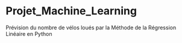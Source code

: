 # Projet_Machine_Learning
Prévision du nombre de vélos loués par la Méthode de la Régression Linéaire en Python
